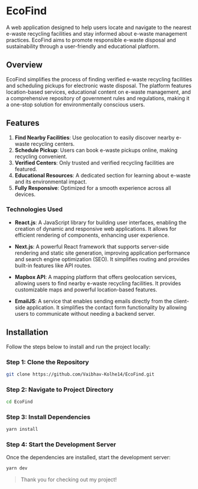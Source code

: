 # EcoFind

A web application designed to help users locate and navigate to the nearest e-waste recycling facilities and stay informed about e-waste management practices. EcoFind aims to promote responsible e-waste disposal and sustainability through a user-friendly and educational platform.

## Overview

EcoFind simplifies the process of finding verified e-waste recycling facilities and scheduling pickups for electronic waste disposal. The platform features location-based services, educational content on e-waste management, and a comprehensive repository of government rules and regulations, making it a one-stop solution for environmentally conscious users.

## Features

1. **Find Nearby Facilities**: Use geolocation to easily discover nearby e-waste recycling centers.
2. **Schedule Pickup**: Users can book e-waste pickups online, making recycling convenient.
3. **Verified Centers**: Only trusted and verified recycling facilities are featured.
4. **Educational Resources**: A dedicated section for learning about e-waste and its environmental impact.
5. **Fully Responsive**: Optimized for a smooth experience across all devices.
   
### Technologies Used

- **React.js**: 
  A JavaScript library for building user interfaces, enabling the creation of dynamic and responsive web applications. It allows for efficient rendering of components, enhancing user experience.

- **Next.js**: 
  A powerful React framework that supports server-side rendering and static site generation, improving application performance and search engine optimization (SEO). It simplifies routing and provides built-in features like API routes.

- **Mapbox API**: 
  A mapping platform that offers geolocation services, allowing users to find nearby e-waste recycling facilities. It provides customizable maps and powerful location-based features.

- **EmailJS**: 
  A service that enables sending emails directly from the client-side application. It simplifies the contact form functionality by allowing users to communicate without needing a backend server.


## Installation

Follow the steps below to install and run the project locally:

### Step 1: Clone the Repository

```bash
git clone https://github.com/Vaibhav-Kolhe14/EcoFind.git
```

### Step 2: Navigate to Project Directory

```bash
cd EcoFind
```

### Step 3: Install Dependencies

```bash
yarn install
```

### Step 4: Start the Development Server

Once the dependencies are installed, start the development server:

```bash
yarn dev
```

> Thank you for checking out my project! 
